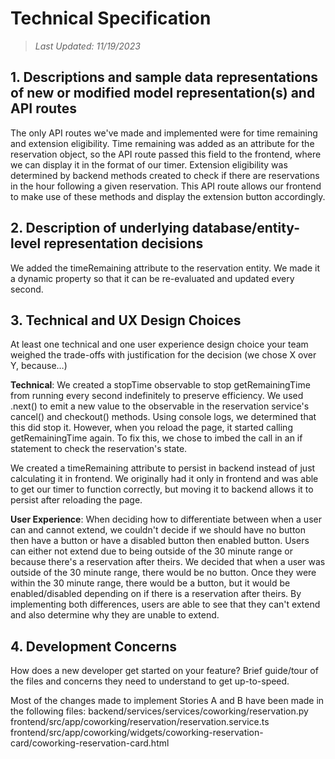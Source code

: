 # Technical Specification

> _Last Updated: 11/19/2023_

## 1. Descriptions and sample data representations of new or modified model representation(s) and API routes

The only API routes we've made and implemented were for time remaining and extension eligibility. Time remaining was added as an attribute for the reservation object, so the API route passed this field to the frontend, where we can display it in the format of our timer. Extension eligibility was determined by backend methods created to check if there are reservations in the hour following a given reservation. This API route allows our frontend to make use of these methods and display the extension button accordingly.

## 2. Description of underlying database/entity-level representation decisions

We added the timeRemaining attribute to the reservation entity. We made it a dynamic property so that it can be re-evaluated and updated every second.

## 3. Technical and UX Design Choices

At least one technical and one user experience design choice your team weighed the trade-offs with justification for the decision (we chose X over Y, because…)

**Technical**:
We created a stopTime observable to stop getRemainingTime from running every second indefinitely to preserve efficiency. We used .next() to emit a new value to the observable in the reservation service's cancel() and checkout() methods. Using console logs, we determined that this did stop it. However, when you reload the page, it started calling getRemainingTime again. To fix this, we chose to imbed the call in an if statement to check the reservation's state.

We created a timeRemaining attribute to persist in backend instead of just calculating it in frontend. We originally had it only in frontend and was able to get our timer to function correctly, but moving it to backend allows it to persist after reloading the page.

**User Experience**:
When deciding how to differentiate between when a user can and cannot extend, we couldn't decide if we should have no button then have a button or have a disabled button then enabled button. Users can either not extend due to being outside of the 30 minute range or because there's a reservation after theirs. We decided that when a user was outside of the 30 minute range, there would be no button. Once they were within the 30 minute range, there would be a button, but it would be enabled/disabled depending on if there is a reservation after theirs. By implementing both differences, users are able to see that they can't extend and also determine why they are unable to extend.

## 4. Development Concerns

How does a new developer get started on your feature? Brief guide/tour of the files and concerns they need to understand to get up-to-speed.

Most of the changes made to implement Stories A and B have been made in the following files:
backend/services/services/coworking/reservation.py
frontend/src/app/coworking/reservation/reservation.service.ts
frontend/src/app/coworking/widgets/coworking-reservation-card/coworking-reservation-card.html
